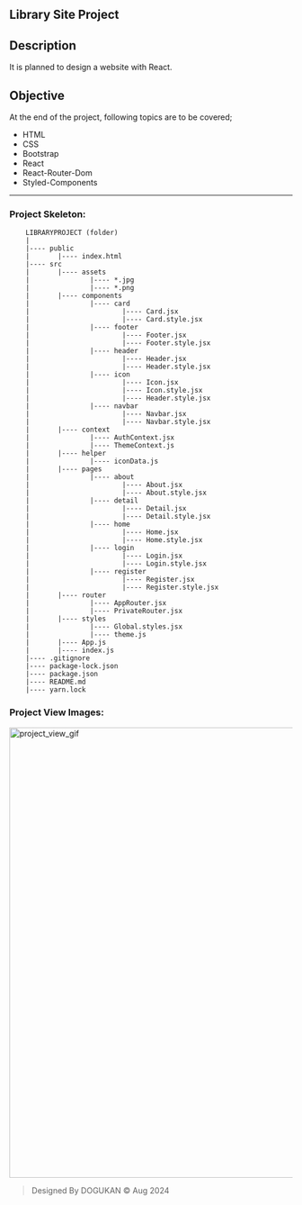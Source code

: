 ## Library Site Project

## Description
It is planned to design a website with React.

## Objective
At the end of the project, following topics are to be covered;
* HTML
* CSS
* Bootstrap
* React
* React-Router-Dom
* Styled-Components

-----

### Project Skeleton:

```
    LIBRARYPROJECT (folder)
    |
    |---- public
    |       |---- index.html
    |---- src
    |       |---- assets
    |               |---- *.jpg
    |               |---- *.png
    |       |---- components
    |               |---- card
    |                       |---- Card.jsx
    |                       |---- Card.style.jsx
    |               |---- footer
    |                       |---- Footer.jsx
    |                       |---- Footer.style.jsx
    |               |---- header
    |                       |---- Header.jsx
    |                       |---- Header.style.jsx
    |               |---- icon
    |                       |---- Icon.jsx
    |                       |---- Icon.style.jsx
    |                       |---- Header.style.jsx
    |               |---- navbar
    |                       |---- Navbar.jsx
    |                       |---- Navbar.style.jsx
    |       |---- context
    |               |---- AuthContext.jsx
    |               |---- ThemeContext.js
    |       |---- helper
    |               |---- iconData.js
    |       |---- pages
    |               |---- about
    |                       |---- About.jsx
    |                       |---- About.style.jsx
    |               |---- detail
    |                       |---- Detail.jsx
    |                       |---- Detail.style.jsx
    |               |---- home
    |                       |---- Home.jsx
    |                       |---- Home.style.jsx
    |               |---- login
    |                       |---- Login.jsx
    |                       |---- Login.style.jsx
    |               |---- register
    |                       |---- Register.jsx
    |                       |---- Register.style.jsx
    |       |---- router
    |               |---- AppRouter.jsx
    |               |---- PrivateRouter.jsx    
    |       |---- styles
    |               |---- Global.styles.jsx
    |               |---- theme.js
    |       |---- App.js
    |       |---- index.js
    |---- .gitignore
    |---- package-lock.json
    |---- package.json
    |---- README.md
    |---- yarn.lock
```

### Project View Images:

<img src="" alt="project_view_gif" style="width:800px">

> Designed By DOGUKAN © Aug 2024